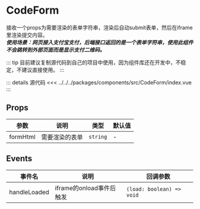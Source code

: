 # CodeForm 

接收一个props为需要渲染的表单字符串，渲染后自动submit表单，然后在iframe里渲染提交内容。  
***使用场景：网页接入支付宝支付，后端接口返回的是一个表单字符串，使用此组件不会跳转到外部页面而是显示支付二维码。***

::: tip
目前建议复制源代码到自己的项目中使用，因为组件库还在开发中，不稳定，不建议直接使用。
:::  

::: details 源代码
<<< ../../../packages/components/src/CodeForm/index.vue
:::

## Props

| 参数 | 说明 | 类型 | 默认值 |
| --- | --- | --- | --- |
| formHtml | 需要渲染的表单 | `string` | - |

## Events

| 事件名 | 说明 | 回调参数 |
| --- | --- | --- |
| handleLoaded | iframe的onload事件后触发 | `(load: boolean) => void` |
